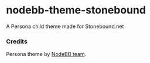# nodebb-theme-stonebound

A Persona child theme made for Stonebound.net

### Credits

Persona theme by [NodeBB team](https://github.com/NodeBB/nodebb-theme-persona).